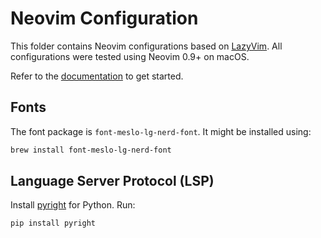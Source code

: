 # Neovim Configuration

This folder contains Neovim configurations based on [LazyVim](https://github.com/LazyVim/LazyVim). All configurations were tested using Neovim 0.9+ on macOS.

Refer to the [documentation](https://lazyvim.github.io/installation) to get started.

## Fonts

The font package is `font-meslo-lg-nerd-font`. It might be installed using:

```bash
brew install font-meslo-lg-nerd-font
```

## Language Server Protocol (LSP)

Install [pyright](https://github.com/microsoft/pyright) for Python. Run:

```bash
pip install pyright
```
